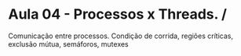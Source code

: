 # Aula 04 - Processos x Threads. /

Comunicação entre processos.
Condição de corrida, regiões críticas, exclusão mútua,
semáforos, mutexes
